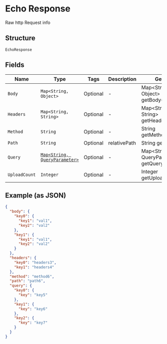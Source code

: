 
# Echo Response

Raw http Request info

## Structure

`EchoResponse`

## Fields

| Name | Type | Tags | Description | Getter | Setter |
|  --- | --- | --- | --- | --- | --- |
| `Body` | `Map<String, Object>` | Optional | - | Map<String, Object> getBody() | setBody(Map<String, Object> body) |
| `Headers` | `Map<String, String>` | Optional | - | Map<String, String> getHeaders() | setHeaders(Map<String, String> headers) |
| `Method` | `String` | Optional | - | String getMethod() | setMethod(String method) |
| `Path` | `String` | Optional | relativePath | String getPath() | setPath(String path) |
| `Query` | [`Map<String, QueryParameter>`](../../doc/models/query-parameter.md) | Optional | - | Map<String, QueryParameter> getQuery() | setQuery(Map<String, QueryParameter> query) |
| `UploadCount` | `Integer` | Optional | - | Integer getUploadCount() | setUploadCount(Integer uploadCount) |

## Example (as JSON)

```json
{
  "body": {
    "key0": {
      "key1": "val1",
      "key2": "val2"
    },
    "key1": {
      "key1": "val1",
      "key2": "val2"
    }
  },
  "headers": {
    "key0": "headers3",
    "key1": "headers4"
  },
  "method": "method6",
  "path": "path6",
  "query": {
    "key0": {
      "key": "key5"
    },
    "key1": {
      "key": "key6"
    },
    "key2": {
      "key": "key7"
    }
  }
}
```

